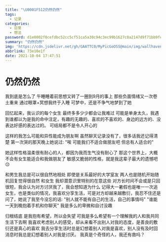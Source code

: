 ```yaml
---
title: "\U0001F512仍然仍然"
tags:
  - 记录
categories:
  - 日常
  - 想法
password: d1e0002f0cefdbc52cc5cf51ca5a30c94c3ec99b1627c8a2147d9f71bb9fe8dd
summary: "仍然仍然"
img: 'https://cdn.jsdelivr.net/gh/GAATTC0/MyPicGoOSS@main/img/wallhaven-q2l5pq.jpg'
abbrlink: 73e10e1f
date: 2021-10-04 17:47:51
---
```


# 仍然仍然

我到底是怎么了
午睡睡着前思想又转了一圈到9月的事上
那些负面情绪又一次卷土重来
通过眼罩+冥想我终于入睡
可梦中，还是不争气地梦到了她

回忆起来，我认识的每个女生
最终多多少少都会让我难过
可能是单身太久，我遇到谁都以为是我的命中注定，有趣的无趣的、喜欢的不喜欢的、身边的远方的、没表达好感的表达过的。
可结局都不是令人开心的

这样的我怎么可能和异性能成为朋友啊
虽然聊天记录没有了，很多话我还记得清楚
第一次哭的那天晚上她说过:
"唉 可能我们不适合做朋友吧 但总有人适合的"

她这样性格温柔很有耐心的人，都因为我而生气没有耐心了
那这个世界上，大概不会有女生能适合和我做朋友了
敏感又脆弱的性格，就是我这辈子最大的遗憾吧😔

和男生我总是可以很自然地相处
即使是关系最好的大学室友
两人也是随机开始随机回复觉得很自然
和女生 我却潜意识里特别的在意这些
对方长时间不会或是只回很短，我会认为对方讨厌我了，我会想知道为什么
记得大一暑假也是唯一一次追女生，也是类似的情况，我喜欢分享生活，可是对方却越来越敷衍，我忍不住还是问了，她说了我至今没忘的话:
"别人就不能有自己的生活，自己的事情吗"
"谁能一天到晚抱着手机和你聊天"
我是多么的卑微和自讨没趣

归根结底
是我抱有希望，所以会失望
可我是多么希望有一个理解我的人和我共同生活下去啊
我喜欢考虑别人的感受，却从来看不出别人对我的态度，是善良的敷衍还是真心的喜欢
我去分享生活时总是幻想着别人对我是喜欢，别人没有及时回消息时我总是幻想着别人对我是讨厌。
我真是个奇怪的人，我还有救吗？